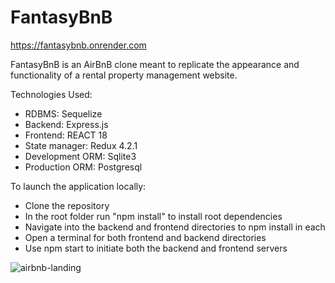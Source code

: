 # FantasyBnB

https://fantasybnb.onrender.com

FantasyBnB is an AirBnB clone meant to replicate the appearance and functionality of a rental property management website.

Technologies Used:
 * RDBMS: Sequelize
 * Backend: Express.js
 * Frontend: REACT 18
 * State manager: Redux 4.2.1
 * Development ORM: Sqlite3
 * Production ORM: Postgresql

To launch the application locally:
 * Clone the repository
 * In the root folder run "npm install" to install root dependencies
 * Navigate into the backend and frontend directories to npm install in each
 * Open a terminal for both frontend and backend directories
 * Use npm start to initiate both the backend and frontend servers

 ![airbnb-landing](https://res.cloudinary.com/dxcayvj3l/image/upload/v1679292398/landing-page_xtlgjh.png)

